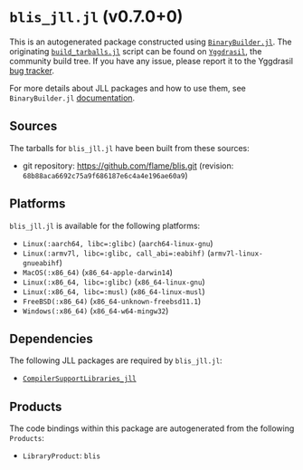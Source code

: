 # `blis_jll.jl` (v0.7.0+0)

This is an autogenerated package constructed using [`BinaryBuilder.jl`](https://github.com/JuliaPackaging/BinaryBuilder.jl). The originating [`build_tarballs.jl`](https://github.com/JuliaPackaging/Yggdrasil/blob/0b0ce897782fe7c89e942360286ba95b4fb64ed3/B/blis/build_tarballs.jl) script can be found on [`Yggdrasil`](https://github.com/JuliaPackaging/Yggdrasil/), the community build tree.  If you have any issue, please report it to the Yggdrasil [bug tracker](https://github.com/JuliaPackaging/Yggdrasil/issues).

For more details about JLL packages and how to use them, see `BinaryBuilder.jl` [documentation](https://juliapackaging.github.io/BinaryBuilder.jl/dev/jll/).

## Sources

The tarballs for `blis_jll.jl` have been built from these sources:

* git repository: https://github.com/flame/blis.git (revision: `68b88aca6692c75a9f686187e6c4a4e196ae60a9`)

## Platforms

`blis_jll.jl` is available for the following platforms:

* `Linux(:aarch64, libc=:glibc)` (`aarch64-linux-gnu`)
* `Linux(:armv7l, libc=:glibc, call_abi=:eabihf)` (`armv7l-linux-gnueabihf`)
* `MacOS(:x86_64)` (`x86_64-apple-darwin14`)
* `Linux(:x86_64, libc=:glibc)` (`x86_64-linux-gnu`)
* `Linux(:x86_64, libc=:musl)` (`x86_64-linux-musl`)
* `FreeBSD(:x86_64)` (`x86_64-unknown-freebsd11.1`)
* `Windows(:x86_64)` (`x86_64-w64-mingw32`)

## Dependencies

The following JLL packages are required by `blis_jll.jl`:

* [`CompilerSupportLibraries_jll`](https://github.com/JuliaBinaryWrappers/CompilerSupportLibraries_jll.jl)

## Products

The code bindings within this package are autogenerated from the following `Products`:

* `LibraryProduct`: `blis`
